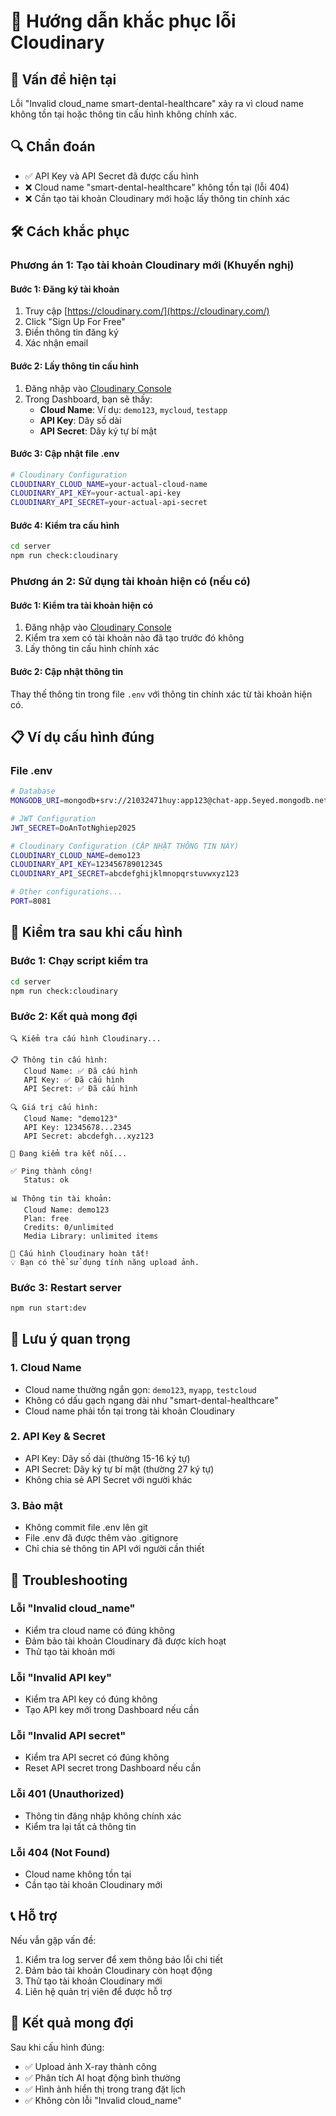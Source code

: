 # 🔧 Hướng dẫn khắc phục lỗi Cloudinary

## 🚨 Vấn đề hiện tại
Lỗi "Invalid cloud_name smart-dental-healthcare" xảy ra vì cloud name không tồn tại hoặc thông tin cấu hình không chính xác.

## 🔍 Chẩn đoán
- ✅ API Key và API Secret đã được cấu hình
- ❌ Cloud name "smart-dental-healthcare" không tồn tại (lỗi 404)
- ❌ Cần tạo tài khoản Cloudinary mới hoặc lấy thông tin chính xác

## 🛠️ Cách khắc phục

### Phương án 1: Tạo tài khoản Cloudinary mới (Khuyến nghị)

#### Bước 1: Đăng ký tài khoản
1. Truy cập [https://cloudinary.com/](https://cloudinary.com/)
2. Click "Sign Up For Free"
3. Điền thông tin đăng ký
4. Xác nhận email

#### Bước 2: Lấy thông tin cấu hình
1. Đăng nhập vào [Cloudinary Console](https://cloudinary.com/console)
2. Trong Dashboard, bạn sẽ thấy:
   - **Cloud Name**: Ví dụ: `demo123`, `mycloud`, `testapp`
   - **API Key**: Dãy số dài
   - **API Secret**: Dãy ký tự bí mật

#### Bước 3: Cập nhật file .env
```bash
# Cloudinary Configuration
CLOUDINARY_CLOUD_NAME=your-actual-cloud-name
CLOUDINARY_API_KEY=your-actual-api-key
CLOUDINARY_API_SECRET=your-actual-api-secret
```

#### Bước 4: Kiểm tra cấu hình
```bash
cd server
npm run check:cloudinary
```

### Phương án 2: Sử dụng tài khoản hiện có (nếu có)

#### Bước 1: Kiểm tra tài khoản hiện có
1. Đăng nhập vào [Cloudinary Console](https://cloudinary.com/console)
2. Kiểm tra xem có tài khoản nào đã tạo trước đó không
3. Lấy thông tin cấu hình chính xác

#### Bước 2: Cập nhật thông tin
Thay thế thông tin trong file `.env` với thông tin chính xác từ tài khoản hiện có.

## 📋 Ví dụ cấu hình đúng

### File .env
```bash
# Database
MONGODB_URI=mongodb+srv://21032471huy:app123@chat-app.5eyed.mongodb.net/smart_dental_healthcare?retryWrites=true&w=majority&appName=chat-app

# JWT Configuration
JWT_SECRET=DoAnTotNghiep2025

# Cloudinary Configuration (CẬP NHẬT THÔNG TIN NÀY)
CLOUDINARY_CLOUD_NAME=demo123
CLOUDINARY_API_KEY=123456789012345
CLOUDINARY_API_SECRET=abcdefghijklmnopqrstuvwxyz123

# Other configurations...
PORT=8081
```

## 🧪 Kiểm tra sau khi cấu hình

### Bước 1: Chạy script kiểm tra
```bash
cd server
npm run check:cloudinary
```

### Bước 2: Kết quả mong đợi
```
🔍 Kiểm tra cấu hình Cloudinary...

📋 Thông tin cấu hình:
   Cloud Name: ✅ Đã cấu hình
   API Key: ✅ Đã cấu hình
   API Secret: ✅ Đã cấu hình

🔍 Giá trị cấu hình:
   Cloud Name: "demo123"
   API Key: 12345678...2345
   API Secret: abcdefgh...xyz123

🔗 Đang kiểm tra kết nối...

✅ Ping thành công!
   Status: ok

📊 Thông tin tài khoản:
   Cloud Name: demo123
   Plan: free
   Credits: 0/unlimited
   Media Library: unlimited items

🎉 Cấu hình Cloudinary hoàn tất!
💡 Bạn có thể sử dụng tính năng upload ảnh.
```

### Bước 3: Restart server
```bash
npm run start:dev
```

## 🚨 Lưu ý quan trọng

### 1. Cloud Name
- Cloud name thường ngắn gọn: `demo123`, `myapp`, `testcloud`
- Không có dấu gạch ngang dài như "smart-dental-healthcare"
- Cloud name phải tồn tại trong tài khoản Cloudinary

### 2. API Key & Secret
- API Key: Dãy số dài (thường 15-16 ký tự)
- API Secret: Dãy ký tự bí mật (thường 27 ký tự)
- Không chia sẻ API Secret với người khác

### 3. Bảo mật
- Không commit file .env lên git
- File .env đã được thêm vào .gitignore
- Chỉ chia sẻ thông tin API với người cần thiết

## 🔧 Troubleshooting

### Lỗi "Invalid cloud_name"
- Kiểm tra cloud name có đúng không
- Đảm bảo tài khoản Cloudinary đã được kích hoạt
- Thử tạo tài khoản mới

### Lỗi "Invalid API key"
- Kiểm tra API key có đúng không
- Tạo API key mới trong Dashboard nếu cần

### Lỗi "Invalid API secret"
- Kiểm tra API secret có đúng không
- Reset API secret trong Dashboard nếu cần

### Lỗi 401 (Unauthorized)
- Thông tin đăng nhập không chính xác
- Kiểm tra lại tất cả thông tin

### Lỗi 404 (Not Found)
- Cloud name không tồn tại
- Cần tạo tài khoản Cloudinary mới

## 📞 Hỗ trợ

Nếu vẫn gặp vấn đề:
1. Kiểm tra log server để xem thông báo lỗi chi tiết
2. Đảm bảo tài khoản Cloudinary còn hoạt động
3. Thử tạo tài khoản Cloudinary mới
4. Liên hệ quản trị viên để được hỗ trợ

## 🎯 Kết quả mong đợi

Sau khi cấu hình đúng:
- ✅ Upload ảnh X-ray thành công
- ✅ Phân tích AI hoạt động bình thường
- ✅ Hình ảnh hiển thị trong trang đặt lịch
- ✅ Không còn lỗi "Invalid cloud_name"
